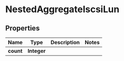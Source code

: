 

# NestedAggregateIscsiLun


## Properties

Name | Type | Description | Notes
------------ | ------------- | ------------- | -------------
**count** | **Integer** |  | 



